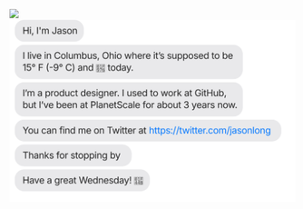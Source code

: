 [![](https://raw.githubusercontent.com/jasonlong/jasonlong/main/chat.svg?token=AAABPWFQB3UQVH67GAPKNRLAXLBQG)](https://twitter.com/jasonlong)
[![](https://raw.githubusercontent.com/cyanavocado/cyanavocado/main/chat.svg?token=AAABPWFQB3UQVH67GAPKNRLAXLBQG)](https://twitter.com/jasonlong)
